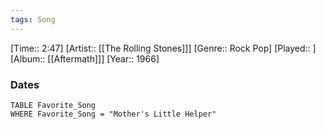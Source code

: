 ```yaml
---
tags: Song  
---
```

[Time:: 2:47]
[Artist:: [[The Rolling Stones]]]
[Genre:: Rock Pop]
[Played:: ]
[Album:: [[Aftermath]]]
[Year:: 1966]
### Dates
````dataview
TABLE Favorite_Song
WHERE Favorite_Song = "Mother's Little Helper"
````